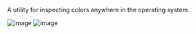 A utility for inspecting colors anywhere in the operating system.

![image](https://cloud.githubusercontent.com/assets/865624/10009403/cdf6f336-60a1-11e5-9fca-3eab02521bb0.png)
![image](https://cloud.githubusercontent.com/assets/865624/10009236/36416c30-609f-11e5-9b67-e2485b5de77a.png)
